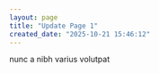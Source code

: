 ```yaml
---
layout: page
title: "Update Page 1"
created_date: "2025-10-21 15:46:12"
---
```


nunc a nibh varius volutpat 
